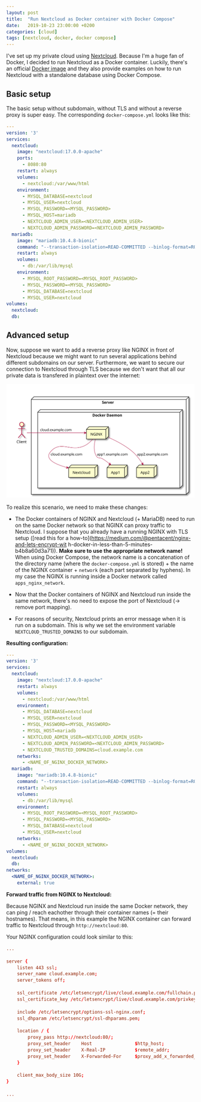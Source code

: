 ```yaml
---
layout: post
title:  "Run Nextcloud as Docker container with Docker Compose"
date:   2019-10-23 23:00:00 +0200
categories: [cloud]
tags: [nextcloud, docker, docker compose]
---
```


I've set up my private cloud using [Nextcloud](https://nextcloud.com/). Because I'm a huge fan of
Docker, I decided to run Nextcloud as a Docker container. Luckily, there's an official
[Docker image](https://hub.docker.com/_/nextcloud) and they also provide examples on how
to run Nextcloud with a standalone database using Docker Compose.

## Basic setup

The basic setup without subdomain, without TLS and without a reverse proxy is super easy. The corresponding `docker-compose.yml` looks like this:

```yaml
---
version: '3'
services:
  nextcloud:
    image: "nextcloud:17.0.0-apache"
    ports:
      - 8080:80
    restart: always
    volumes:
      - nextcloud:/var/www/html
    environment:
      - MYSQL_DATABASE=nextcloud
      - MYSQL_USER=nextcloud
      - MYSQL_PASSWORD=<MYSQL_PASSWORD>
      - MYSQL_HOST=mariadb
      - NEXTCLOUD_ADMIN_USER=<NEXTCLOUD_ADMIN_USER>
      - NEXTCLOUD_ADMIN_PASSWORD=<NEXTCLOUD_ADMIN_PASSWORD>
  mariadb:
    image: "mariadb:10.4.8-bionic"
    command: "--transaction-isolation=READ-COMMITTED --binlog-format=ROW"
    restart: always
    volumes:
      - db:/var/lib/mysql
    environment:
      - MYSQL_ROOT_PASSWORD=<MYSQL_ROOT_PASSWORD>
      - MYSQL_PASSWORD=<MYSQL_PASSWORD>
      - MYSQL_DATABASE=nextcloud
      - MYSQL_USER=nextcloud
volumes:
  nextcloud:
  db:
```

## Advanced setup

Now, suppose we want to add a reverse proxy like NGINX in front of Nextcloud because we might want to run several applications behind different subdomains on our server. Furthermore, we want to secure our connection to Nextcloud through TLS because we don't want that all our private data is transfered in plaintext over the internet:

![PlantUML diagram denoting the scenario with Docker](/assets/2019-10-23/plantumlScenario.svg)

<!--
```plantuml
@startuml

together {
    actor Client
    node Server {
        node "Docker Daemon" {
            together {
                node NGINX
            }
            together {
                node "App1"
                node "App2"
                node Nextcloud
            }
        }
    }
}

NGINX -[hidden]-> Nextcloud
NGINX -[hidden]-> App1
NGINX -[hidden]-> App2

Client-> NGINX : cloud.example.com
NGINX -> App1 : app1.example.com
NGINX -> App2 : app2.example.com
NGINX -> Nextcloud : cloud.example.com

@enduml
```
-->

To realize this scenario, we need to make these changes:

* The Docker containers of NGINX and Nextcloud (+ MariaDB) need to run on the same Docker network so that NGINX can proxy traffic to Nextcloud. I suppose that you already have a running NGINX with TLS setup ([read this for a how-to](https://medium.com/@pentacent/nginx-and-lets-encrypt-wit
h-docker-in-less-than-5-minutes-b4b8a60d3a71)). **Make sure to use the appropriate network name!** When using Docker Compose, the network name is a concatenation of the directory name (where the `docker-compose.yml` is stored) + the name of the NGINX container + `network` (each part separated by hyphens). In my case the NGINX is running inside a Docker network called `apps_nginx_network`.

* Now that the Docker containers of NGINX and Nextcloud run inside the same network, there's no need to expose the port of Nextcloud (→ remove port mapping).

* For reasons of security, Nextcloud prints an error message when it is run on a subdomain. This is why we set the environment variable `NEXTCLOUD_TRUSTED_DOMAINS` to our subdomain.

**Resulting configuration:**

```yaml
---
version: '3'
services:
  nextcloud:
    image: "nextcloud:17.0.0-apache"
    restart: always
    volumes:
      - nextcloud:/var/www/html
    environment:
      - MYSQL_DATABASE=nextcloud
      - MYSQL_USER=nextcloud
      - MYSQL_PASSWORD=<MYSQL_PASSWORD>
      - MYSQL_HOST=mariadb
      - NEXTCLOUD_ADMIN_USER=<NEXTCLOUD_ADMIN_USER>
      - NEXTCLOUD_ADMIN_PASSWORD=<NEXTCLOUD_ADMIN_PASSWORD>
      - NEXTCLOUD_TRUSTED_DOMAINS=cloud.example.com
    networks:
      - <NAME_OF_NGINX_DOCKER_NETWORK>
  mariadb:
    image: "mariadb:10.4.8-bionic"
    command: "--transaction-isolation=READ-COMMITTED --binlog-format=ROW"
    restart: always
    volumes:
      - db:/var/lib/mysql
    environment:
      - MYSQL_ROOT_PASSWORD=<MYSQL_ROOT_PASSWORD>
      - MYSQL_PASSWORD=<MYSQL_PASSWORD>
      - MYSQL_DATABASE=nextcloud
      - MYSQL_USER=nextcloud
    networks:
      - <NAME_OF_NGINX_DOCKER_NETWORK>
volumes:
  nextcloud:
  db:
networks:
  <NAME_OF_NGINX_DOCKER_NETWORK>:
    external: true  
```

**Forward traffic from NGINX to Nextcloud:**

Because NGINX and Nextcloud run inside the same Docker network, they can ping / reach eachother through their container names (= their hostnames). That means, in this example the NGINX container can forward traffic to Nextcloud through `http://nextcloud:80`.

Your NGINX configuration could look similar to this:

```conf
...

server {
    listen 443 ssl;
    server_name cloud.example.com;
    server_tokens off;

    ssl_certificate /etc/letsencrypt/live/cloud.example.com/fullchain.pem;
    ssl_certificate_key /etc/letsencrypt/live/cloud.example.com/privkey.pem;

    include /etc/letsencrypt/options-ssl-nginx.conf;
    ssl_dhparam /etc/letsencrypt/ssl-dhparams.pem;

    location / {
        proxy_pass http://nextcloud:80/;
        proxy_set_header    Host                $http_host;
        proxy_set_header    X-Real-IP           $remote_addr;
        proxy_set_header    X-Forwarded-For     $proxy_add_x_forwarded_for;
    }

    client_max_body_size 10G;
}

...
```
